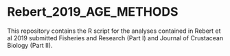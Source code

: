 # Rebert_2019_AGE_METHODS

This repository contains the R script for the analyses contained in Rebert et al 2019 submitted Fisheries and Research (Part I) and Journal of Crustacean Biology (Part II).
